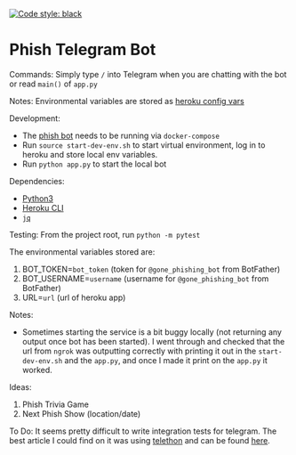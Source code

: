 [![Code style: black](https://img.shields.io/badge/code%20style-black-000000.svg)](https://github.com/psf/black)

# Phish Telegram Bot

Commands:
Simply type `/` into Telegram when you are chatting with the bot or read `main()` of `app.py`

Notes:
Environmental variables are stored as [heroku config vars](https://devcenter.heroku.com/articles/config-vars)

Development:
* The [phish bot](https://github.com/shapiroj18/phish-bot) needs to be running via `docker-compose`
* Run `source start-dev-env.sh` to start virtual environment, log in to heroku and store local env variables.
* Run `python app.py` to start the local bot

Dependencies:
* [Python3](https://www.python.org/downloads/)
* [Heroku CLI](https://devcenter.heroku.com/articles/heroku-cli#download-and-install)
* [`jq`](https://stedolan.github.io/jq/)

Testing:
From the project root, run `python -m pytest`

The environmental variables stored are:
1. BOT_TOKEN=`bot_token` (token for `@gone_phishing_bot` from BotFather)
2. BOT_USERNAME=`username` (username for `@gone_phishing_bot` from BotFather)
3. URL=`url` (url of heroku app)

Notes:
* Sometimes starting the service is a bit buggy locally (not returning any output once bot has been started). I went through and checked that the url from `ngrok` was outputting correctly with printing it out in the `start-dev-env.sh` and the `app.py`, and once I made it print on the `app.py` it worked.

Ideas:
1. Phish Trivia Game
2. Next Phish Show (location/date)

To Do:
It seems pretty difficult to write integration tests for telegram. The best article I could find on it was using [telethon](https://docs.telethon.dev/en/latest/index.html) and can be found [here](https://blog.1a23.com/2020/03/06/how-to-write-integration-tests-for-a-telegram-bot/).